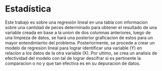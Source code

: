 # Estadística
Este trabajo es sobre una regresión lineal en una tabla con informacion sobre una cantidad de peces determinado para obtener el resultado de una variable creada en base a la union de dos columnas anteriores, luego de una limpieza de datos, se hará una posterior graficacion de estos para un mayor entendimiento del problema.
Posteriormente, se procede a crear un modelo de regresion lineal para lograr identificar una variable (Y) en relacion a los datos de la otra variable (X).
Por ultimo, se crea un analisis de efectividad del modelo con tal de
lograr descifrar si es pertinente la comparacion o no y que tan efectiva es en su depuracion de datos.
